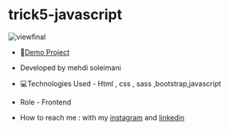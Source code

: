 # trick5-javascript


![viewfinal](https://www.uplooder.net/img/image/82/3e32f31decbd0b42cc94c6282e82f424/Screenshot-(78).png)

- 📌[Demo Project](https://mehdisoleimaniweb.github.io/trick5-javascript/)

- Developed by mehdi soleimani

- 💻Technologies Used - Html , css , sass ,bootstrap,javascript

- Role - Frontend

- How to reach me : with my [instagram](https://instagram.com/mehdi_soleimani_web?igshid=mzrlodbinwflza==) and [linkedin](https://www.linkedin.com/in/mehdi-soleimani-38597328b/)
